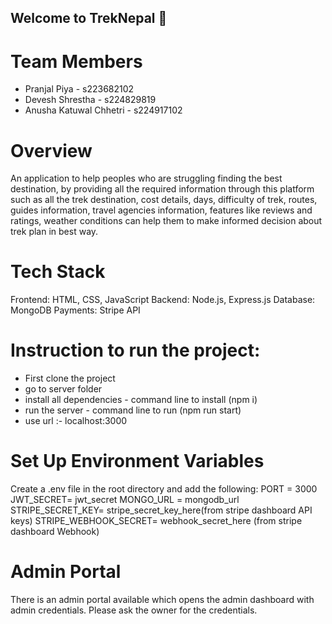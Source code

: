 ## Welcome to TrekNepal  :pray:

# Team Members
* Pranjal Piya - s223682102
* Devesh Shrestha - s224829819
* Anusha Katuwal Chhetri - s224917102

# Overview
An application to help peoples who are struggling finding the best destination, by providing all the required information through this platform such as all the trek destination, cost details, days, difficulty of trek,  routes, guides information, travel agencies information, features like reviews and ratings, weather conditions can help them to make informed decision about trek plan in best way.

# Tech Stack
Frontend: HTML, CSS, JavaScript
Backend: Node.js, Express.js
Database: MongoDB
Payments: Stripe API

# Instruction to run the project:
* First clone the project
* go to server folder
* install all dependencies - command line to install (npm i)
* run the server - command line to run (npm run start)
* use url :- localhost:3000 

# Set Up Environment Variables
Create a .env file in the root directory and add the following:
PORT = 3000
JWT_SECRET= jwt_secret
MONGO_URL = mongodb_url
STRIPE_SECRET_KEY= stripe_secret_key_here(from stripe dashboard API keys)
STRIPE_WEBHOOK_SECRET= webhook_secret_here (from stripe dashboard Webhook)


# Admin Portal
There is an admin portal available which opens the admin dashboard with admin credentials. Please ask the owner for the credentials.